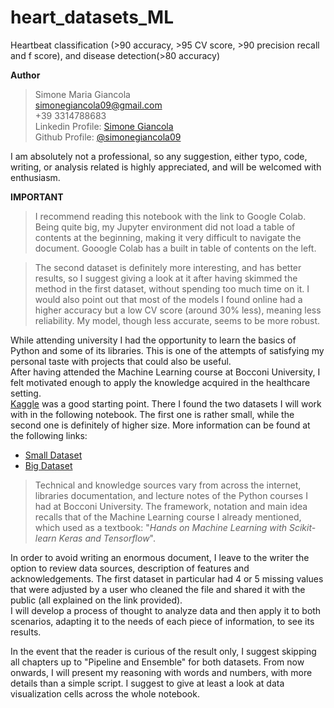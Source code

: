 # heart_datasets_ML
Heartbeat classification (>90 accuracy, >95 CV score, >90 precision recall and f score), and disease detection(>80 accuracy) <br>


**Author** <br>
> Simone Maria Giancola <br>
simonegiancola09@gmail.com <br>
+39 3314788683 <br>
Linkedin Profile: [Simone Giancola](https://www.linkedin.com/in/simone-maria-giancola-011465173/) <br> 
Github Profile: [@simonegiancola09](https://github.com/simonegiancola09)

I am absolutely not a professional, so any suggestion, either typo, code, writing, or analysis related is highly appreciated, and will be welcomed with enthusiasm. <br>

**IMPORTANT**
> I recommend reading this notebook with the link to Google Colab. Being quite big, my Jupyter environment did not load a table of contents at the beginning, making it very difficult to navigate the document. Gooogle Colab has a built in table of contents on the left. 

> The second dataset is definitely more interesting, and has better results, so I suggest giving a look at it after having skimmed the method in the first dataset, without spending too much time on it. I would also point out that most of the models I found online had a higher accuracy but a low CV score (around 30% less), meaning less reliability. My model, though less accurate, seems to be more robust. <br>

While attending university I had the opportunity to learn the basics of Python and some of its libraries. This is one of the attempts of satisfying my personal taste with projects that could also be useful. <br>
After having attended the Machine Learning course at Bocconi University, I felt motivated enough to apply the knowledge acquired in the healthcare setting. <br>
[Kaggle](https://www.kaggle.com/) was a good starting point. There I found the two datasets I will work with in the following notebook. The first one is rather small, while the second one is definitely of higher size. More information can be found at the following links: <br>
   * [Small Dataset](https://www.kaggle.com/cherngs/heart-disease-cleveland-uci) <br>
   * [Big Dataset](https://www.kaggle.com/shayanfazeli/heartbeat?select=mitbih_train.csv) <br>

> Technical and knowledge sources vary from across the internet, libraries documentation, and lecture notes of the Python courses I had at Bocconi University. The framework, notation and main idea recalls that of the Machine Learning course I already mentioned, which used as a textbook: "_Hands on Machine Learning with Scikit-learn Keras and Tensorflow_". <br>

In order to avoid writing an enormous document, I leave to the writer the option to review data sources, description of features and acknowledgements. The first dataset in particular had 4 or 5 missing values that were adjusted by a user who cleaned the file and shared it with the public (all explained on the link provided). <br>
I will develop a process of thought to analyze data and then apply it to both scenarios, adapting it to the needs of each piece of information, to see its results. <br> 

In the event that the reader is curious of the result only, I suggest skipping all chapters up to "Pipeline and Ensemble" for both datasets. From now onwards, I will present my reasoning with words and numbers, with more details than a simple script. I suggest to give at least a look at data visualization cells across the whole notebook.  <br>


